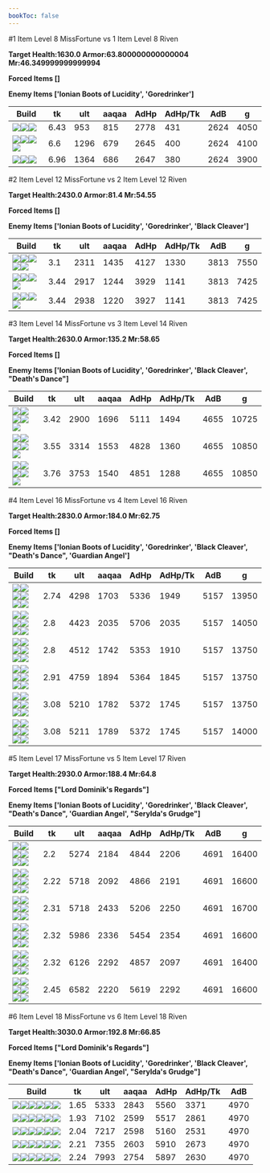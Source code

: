 ```yaml
---
bookToc: false
---
```


#1 Item Level 8 MissFortune vs 1 Item Level 8 Riven

**Target Health:1630.0 Armor:63.800000000000004 Mr:46.349999999999994**


**Forced Items []**


**Enemy Items ['Ionian Boots of Lucidity', 'Goredrinker']**




Build | tk | ult | aaqaa | AdHp | AdHp/Tk | AdB | g
-|-|-|-|-|-|-|-
![](/item/3153.png)![](/item/1001.png)![](/item/1055.png)|6.43|953|815|2778|431|2624|4050
![](/item/6676.png)![](/item/1001.png)![](/item/1055.png)![](/item/1036.png)|6.6|1296|679|2645|400|2624|4100
![](/item/3142.png)![](/item/1055.png)![](/item/1036.png)|6.96|1364|686|2647|380|2624|3900




























































#2 Item Level 12 MissFortune vs 2 Item Level 12 Riven

**Target Health:2430.0 Armor:81.4 Mr:54.55**


**Forced Items []**


**Enemy Items ['Ionian Boots of Lucidity', 'Goredrinker', 'Black Cleaver']**




Build | tk | ult | aaqaa | AdHp | AdHp/Tk | AdB | g
-|-|-|-|-|-|-|-
![](/item/3153.png)![](/item/3142.png)![](/item/1055.png)![](/item/1036.png)![](/item/1036.png)|3.1|2311|1435|4127|1330|3813|7550
![](/item/3142.png)![](/item/3036.png)![](/item/1055.png)![](/item/1037.png)|3.44|2917|1244|3929|1141|3813|7425
![](/item/6676.png)![](/item/3142.png)![](/item/1055.png)![](/item/1037.png)|3.44|2938|1220|3927|1141|3813|7425




























































#3 Item Level 14 MissFortune vs 3 Item Level 14 Riven

**Target Health:2630.0 Armor:135.2 Mr:58.65**


**Forced Items []**


**Enemy Items ['Ionian Boots of Lucidity', 'Goredrinker', 'Black Cleaver', "Death's Dance"]**




Build | tk | ult | aaqaa | AdHp | AdHp/Tk | AdB | g
-|-|-|-|-|-|-|-
![](/item/3153.png)![](/item/3142.png)![](/item/3036.png)![](/item/1055.png)![](/item/1037.png)|3.42|2900|1696|5111|1494|4655|10725
![](/item/3142.png)![](/item/3036.png)![](/item/3095.png)![](/item/1055.png)![](/item/1038.png)|3.55|3314|1553|4828|1360|4655|10850
![](/item/3142.png)![](/item/3036.png)![](/item/6676.png)![](/item/1055.png)![](/item/1038.png)|3.76|3753|1540|4851|1288|4655|10850




























































#4 Item Level 16 MissFortune vs 4 Item Level 16 Riven

**Target Health:2830.0 Armor:184.0 Mr:62.75**


**Forced Items []**


**Enemy Items ['Ionian Boots of Lucidity', 'Goredrinker', 'Black Cleaver', "Death's Dance", 'Guardian Angel']**




Build | tk | ult | aaqaa | AdHp | AdHp/Tk | AdB | g
-|-|-|-|-|-|-|-
![](/item/6676.png)![](/item/3142.png)![](/item/3033.png)![](/item/3091.png)![](/item/1038.png)![](/item/1036.png)|2.74|4298|1703|5336|1949|5157|13950
![](/item/3153.png)![](/item/3142.png)![](/item/3036.png)![](/item/6676.png)![](/item/1038.png)![](/item/1036.png)|2.8|4423|2035|5706|2035|5157|14050
![](/item/6676.png)![](/item/3142.png)![](/item/3033.png)![](/item/3087.png)![](/item/1038.png)![](/item/1036.png)|2.8|4512|1742|5353|1910|5157|13750
![](/item/3142.png)![](/item/3036.png)![](/item/3095.png)![](/item/6676.png)![](/item/1038.png)![](/item/1036.png)|2.91|4759|1894|5364|1845|5157|13750
![](/item/3142.png)![](/item/3036.png)![](/item/6676.png)![](/item/6696.png)![](/item/1038.png)![](/item/1036.png)|3.08|5210|1782|5372|1745|5157|13750
![](/item/3142.png)![](/item/3036.png)![](/item/6676.png)![](/item/3179.png)![](/item/1038.png)![](/item/1038.png)|3.08|5211|1789|5372|1745|5157|14000




























































#5 Item Level 17 MissFortune vs 5 Item Level 17 Riven

**Target Health:2930.0 Armor:188.4 Mr:64.8**


**Forced Items ["Lord Dominik's Regards"]**


**Enemy Items ['Ionian Boots of Lucidity', 'Goredrinker', 'Black Cleaver', "Death's Dance", 'Guardian Angel', "Serylda's Grudge"]**




Build | tk | ult | aaqaa | AdHp | AdHp/Tk | AdB | g
-|-|-|-|-|-|-|-
![](/item/3142.png)![](/item/3036.png)![](/item/3095.png)![](/item/6676.png)![](/item/3094.png)![](/item/1038.png)|2.2|5274|2184|4844|2206|4691|16400
![](/item/3142.png)![](/item/3036.png)![](/item/6676.png)![](/item/6696.png)![](/item/3091.png)![](/item/1038.png)|2.22|5718|2092|4866|2191|4691|16600
![](/item/3153.png)![](/item/3142.png)![](/item/3036.png)![](/item/6676.png)![](/item/6696.png)![](/item/1038.png)|2.31|5718|2433|5206|2250|4691|16700
![](/item/3142.png)![](/item/3036.png)![](/item/3095.png)![](/item/6676.png)![](/item/3072.png)![](/item/1038.png)|2.32|5986|2336|5454|2354|4691|16600
![](/item/3142.png)![](/item/3036.png)![](/item/3095.png)![](/item/6676.png)![](/item/6696.png)![](/item/1038.png)|2.32|6126|2292|4857|2097|4691|16400
![](/item/3142.png)![](/item/3036.png)![](/item/6676.png)![](/item/6696.png)![](/item/3072.png)![](/item/1038.png)|2.45|6582|2220|5619|2292|4691|16600




























































#6 Item Level 18 MissFortune vs 6 Item Level 18 Riven

**Target Health:3030.0 Armor:192.8 Mr:66.85**


**Forced Items ["Lord Dominik's Regards"]**


**Enemy Items ['Ionian Boots of Lucidity', 'Goredrinker', 'Black Cleaver', "Death's Dance", 'Guardian Angel', "Serylda's Grudge"]**




Build | tk | ult | aaqaa | AdHp | AdHp/Tk | AdB
-|-|-|-|-|-|-
![](/item/6676.png)![](/item/3072.png)![](/item/3036.png)![](/item/3095.png)![](/item/6695.png)![](/item/6671.png)|1.65|5333|2843|5560|3371|4970
![](/item/3142.png)![](/item/3036.png)![](/item/3095.png)![](/item/6676.png)![](/item/6696.png)![](/item/3074.png)|1.93|7102|2599|5517|2861|4970
![](/item/3142.png)![](/item/3036.png)![](/item/3095.png)![](/item/6676.png)![](/item/6696.png)![](/item/3179.png)|2.04|7217|2598|5160|2531|4970
![](/item/3142.png)![](/item/3036.png)![](/item/6676.png)![](/item/6696.png)![](/item/3072.png)![](/item/3087.png)|2.21|7355|2603|5910|2673|4970
![](/item/3142.png)![](/item/3036.png)![](/item/6676.png)![](/item/6696.png)![](/item/3072.png)![](/item/6695.png)|2.24|7993|2754|5897|2630|4970




























































